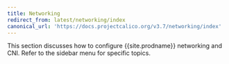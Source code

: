```yaml
---
title: Networking
redirect_from: latest/networking/index
canonical_url: 'https://docs.projectcalico.org/v3.7/networking/index'
---
```


This section discusses how to configure {{site.prodname}} networking and CNI. Refer
to the sidebar menu for specific topics.
